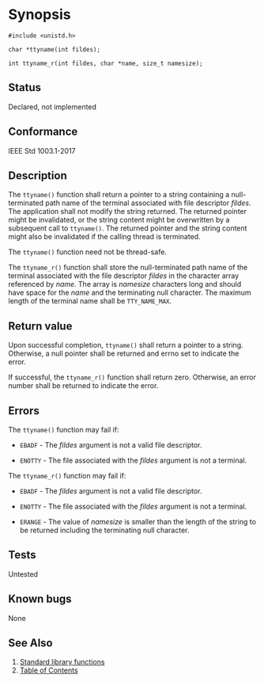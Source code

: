 # Synopsis

`#include <unistd.h>`

`char *ttyname(int fildes);`

`int ttyname_r(int fildes, char *name, size_t namesize);`

## Status

Declared, not implemented

## Conformance

IEEE Std 1003.1-2017

## Description

The `ttyname()` function shall return a pointer to a string containing a null-terminated path name of the terminal
associated with file descriptor _fildes_. The application shall not modify the string returned. The returned pointer
might be invalidated, or the string content might be overwritten by a subsequent call to `ttyname()`. The returned
pointer and the string content might also be invalidated if the calling thread is terminated.

The `ttyname()` function need not be thread-safe.

The `ttyname_r()` function shall store the null-terminated path name of the terminal associated with the file descriptor
_fildes_ in the character array referenced by _name_. The array is _namesize_ characters long and should have space
for the _name_ and the terminating null character. The maximum length of the terminal name shall be `TTY_NAME_MAX`.

## Return value

Upon successful completion, `ttyname()` shall return a pointer to a string. Otherwise, a null pointer shall be returned
and errno set to indicate the error.

If successful, the `ttyname_r()` function shall return zero. Otherwise, an error number shall be returned to indicate
the error.

## Errors

The `ttyname()` function may fail if:

* `EBADF` - The _fildes_ argument is not a valid file descriptor.

* `ENOTTY` - The file associated with the _fildes_ argument is not a terminal.

The `ttyname_r()` function may fail if:

* `EBADF` - The _fildes_ argument is not a valid file descriptor.

* `ENOTTY` - The file associated with the _fildes_ argument is not a terminal.

* `ERANGE` - The value of _namesize_ is smaller than the length of the string to be returned including the terminating
null character.

## Tests

Untested

## Known bugs

None

## See Also

1. [Standard library functions](../README.md)
2. [Table of Contents](../../../README.md)
